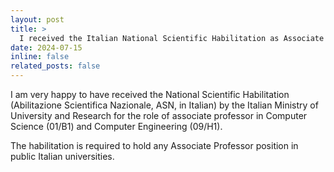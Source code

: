 ```yaml
---
layout: post
title: >
  I received the Italian National Scientific Habilitation as Associate Professor
date: 2024-07-15
inline: false
related_posts: false
---
```


I am very happy to have received the National Scientific Habilitation
(Abilitazione Scientifica Nazionale, ASN, in Italian) by the Italian Ministry of
University and Research for the role of associate professor in Computer Science
(01/B1) and Computer Engineering (09/H1).

The habilitation is required to hold any Associate Professor position in public
Italian universities.

